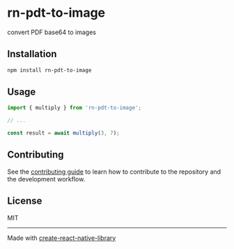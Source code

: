 # rn-pdt-to-image

convert PDF base64 to images

## Installation

```sh
npm install rn-pdt-to-image
```

## Usage

```js
import { multiply } from 'rn-pdt-to-image';

// ...

const result = await multiply(3, 7);
```

## Contributing

See the [contributing guide](CONTRIBUTING.md) to learn how to contribute to the repository and the development workflow.

## License

MIT

---

Made with [create-react-native-library](https://github.com/callstack/react-native-builder-bob)
